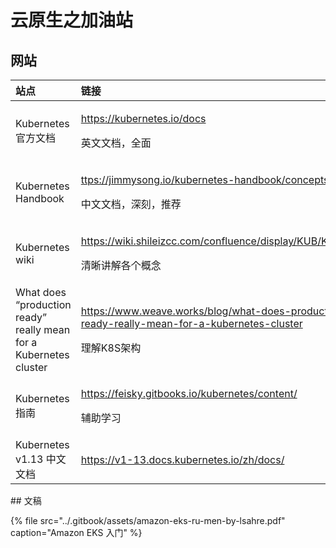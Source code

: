 # 云原生之加油站

## 网站

<table>
  <thead>
    <tr>
      <th style="text-align:left">&#x7AD9;&#x70B9;</th>
      <th style="text-align:left">&#x94FE;&#x63A5;</th>
    </tr>
  </thead>
  <tbody>
    <tr>
      <td style="text-align:left">Kubernetes &#x5B98;&#x65B9;&#x6587;&#x6863;</td>
      <td style="text-align:left">
        <p><a href="https://kubernetes.io/docs/concepts/">https://kubernetes.io/docs</a>
        </p>
        <p>&#x82F1;&#x6587;&#x6587;&#x6863;&#xFF0C;&#x5168;&#x9762;</p>
      </td>
    </tr>
    <tr>
      <td style="text-align:left">Kubernetes Handbook</td>
      <td style="text-align:left">
        <p><a href="https://jimmysong.io/kubernetes-handbook/concepts/">ttps://jimmysong.io/kubernetes-handbook/concepts/</a>
        </p>
        <p>&#x4E2D;&#x6587;&#x6587;&#x6863;&#xFF0C;&#x6DF1;&#x523B;&#xFF0C;&#x63A8;&#x8350;</p>
      </td>
    </tr>
    <tr>
      <td style="text-align:left">Kubernetes wiki</td>
      <td style="text-align:left">
        <p><a href="https://wiki.shileizcc.com/confluence/display/KUB/Kubernetes">https://wiki.shileizcc.com/confluence/display/KUB/Kubernetes</a>
        </p>
        <p>&#x6E05;&#x6670;&#x8BB2;&#x89E3;&#x5404;&#x4E2A;&#x6982;&#x5FF5;</p>
      </td>
    </tr>
    <tr>
      <td style="text-align:left">What does &#x201C;production ready&#x201D; really mean for a Kubernetes
        cluster</td>
      <td style="text-align:left">
        <p><a href="https://www.weave.works/blog/what-does-production-ready-really-mean-for-a-kubernetes-cluster">https://www.weave.works/blog/what-does-production-ready-really-mean-for-a-kubernetes-cluster</a>
        </p>
        <p>&#x7406;&#x89E3;K8S&#x67B6;&#x6784;</p>
      </td>
    </tr>
    <tr>
      <td style="text-align:left">Kubernetes &#x6307;&#x5357;</td>
      <td style="text-align:left">
        <p><a href="https://feisky.gitbooks.io/kubernetes/content/">https://feisky.gitbooks.io/kubernetes/content/</a>
        </p>
        <p>&#x8F85;&#x52A9;&#x5B66;&#x4E60;</p>
      </td>
    </tr>
    <tr>
      <td style="text-align:left">Kubernetes v1.13 &#x4E2D;&#x6587;&#x6587;&#x6863;</td>
      <td style="text-align:left"><a href="https://v1-13.docs.kubernetes.io/zh/docs/">https://v1-13.docs.kubernetes.io/zh/docs/</a>
      </td>
    </tr>
  </tbody>
</table>## 文稿

{% file src="../.gitbook/assets/amazon-eks-ru-men-by-lsahre.pdf" caption="Amazon EKS 入门" %}



